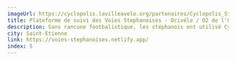 ```yaml
---
imageUrl: https://cyclopolis.lavilleavelo.org/partenaires/Cyclopolis_StEtienne_small.png
title: Plateforme de suivi des Voies Stephanoises - Ocivélo / O2 de l'Oxygene
description: Sans rancune footbalistique, les stéphanois ont utilisé Cyclopolis pour suivre le développement du nouveau réseau vélo sécurisé du sud Loire, qu'ils ont nommés en clin d'oeils au réseau lyonnais.
city: Saint-Etienne
link: https://voies-stephanoises.netlify.app/
index: 5
---
```

